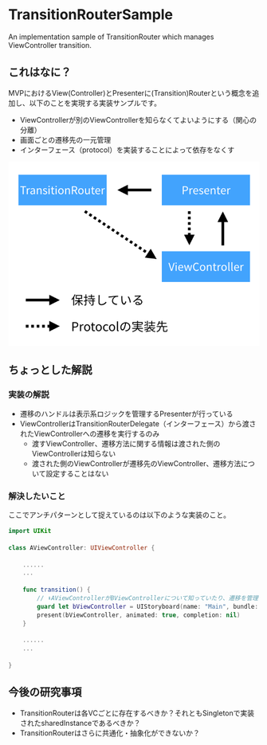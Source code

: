 # TransitionRouterSample
An implementation sample of TransitionRouter which manages ViewController transition.

## これはなに？
MVPにおけるView(Controller)とPresenterに(Transition)Routerという概念を追加し、以下のことを実現する実装サンプルです。

- ViewControllerが別のViewControllerを知らなくてよいようにする（関心の分離）
- 画面ごとの遷移先の一元管理
- インターフェース（protocol）を実装することによって依存をなくす

![](TransitionRouter.png)

## ちょっとした解説

### 実装の解説

- 遷移のハンドルは表示系ロジックを管理するPresenterが行っている
- ViewControllerはTransitionRouterDelegate（インターフェース）から渡されたViewControllerへの遷移を実行するのみ
  - 渡すViewController、遷移方法に関する情報は渡された側のViewControllerは知らない
  - 渡された側のViewControllerが遷移先のViewController、遷移方法について設定することはない

### 解決したいこと

ここでアンチパターンとして捉えているのは以下のような実装のこと。

```swift
import UIKit

class AViewController: UIViewController {
    
    ......
    ...
    
    func transition() {
        // ⬇︎AViewControllerがBViewControllerについて知っていたり、遷移を管理していたりする
        guard let bViewController = UIStoryboard(name: "Main", bundle: nil).instantiateViewController(withIdentifier: "BViewController") as? BViewController else { return }
        present(bViewController, animated: true, completion: nil)
    }
    
    ......
    ...
    
}

```

## 今後の研究事項
- TransitionRouterは各VCごとに存在するべきか？それともSingletonで実装されたsharedInstanceであるべきか？
- TransitionRouterはさらに共通化・抽象化ができないか？

